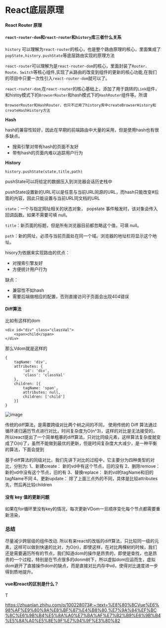 # React底层原理

#### React Router 原理

#### `react-router-dom`和`react-router`和`history`库三者什么关系

`history` 可以理解为`react-router`的核心，也是整个路由原理的核心，里面集成了`popState,history.pushState`等底层路由实现的原理方法

`react-router`可以理解为是`react-router-dom`的核心，里面封装了`Router，Route，Switch`等核心组件,实现了从路由的改变到组件的更新的核心功能,在我们的项目中只要一次性引入`react-router-dom`就可以了。

`react-router-dom`,在`react-router`的核心基础上，添加了用于跳转的`Link`组件，和histoy模式下的`BrowserRouter`和hash模式下的`HashRouter`组件等。所谓

`BrowserRouter和HashRouter，也只不过用了history库中createBrowserHistory和createHashHistory方法`

**Hash**

hash的兼容性较好，因此在早期的前端路由中大量的采用，但是使用hash也有很多缺点。

- 搜索引擎对带有hash的页面不友好
- 带有hash的页面内难以追踪用户行为

**History**

```history.pushState(state,title,path)```

pushState可以将给定的数据压入到浏览器会话历史栈中

pushState设置新的URL可以是任意与当前URL同源的URL，而hash只能改变#后面的内容，因此只能设置与当前URL同文档的URL

`state`：一个与指定网址相关的状态对象， popstate 事件触发时，该对象会传入回调函数。如果不需要可填 null。

`title`：新页面的标题，但是所有浏览器目前都忽略这个值，可填 null。

`path`：新的网址，必须与当前页面处在同一个域。浏览器的地址栏将显示这个地址。



hisory为依据来实现路由的优点：

- 对搜索引擎友好
- 方便统计用户行为

缺点：

- 兼容性不如hash
- 需要后端做相应的配置，否则直接访问子页面会出现404错误



#### Diff算法

比如有这样的dom

```
<div id="div" class="classVal">
    <span>child</span>
</div>
```

那么Vdom就是这样的

```
{
    tagName: 'div',
    attributes: {
        'id': 'div',
        'class': 'classVal'
    },
    children: [{
        tagName: 'span',
        attributes: null,
        children: ['child']
    }]
}
```

![image](https://user-gold-cdn.xitu.io/2019/1/17/16859f41c260b5f3?imageView2/0/w/1280/h/960/format/webp/ignore-error/1)

传统的diff算法，是需要跨级对比两个树之间的不同， 使用传统的 Diff 算法通过循环递归遍历节点进行对比，时间复杂度为O(n^3)，这样的对比是无法接受的，所以react提出了一个简单粗暴的diff算法，只对比同级元素，这样算法复杂度就变成了O(n)了，虽然不能做到最优的更新，但是时间复杂度大大减少，是一种平衡的算法，下面会提到

基于diff算法的同级对比，我们先讲下对比的过程中，它主要分为四种类型的对比，分别为:
 1、新建create： 新的vd中有这个节点，旧的没有
 2、删除remove： 新的vd中没有这个节点，旧的有
 3、替换replace： 新的vd的tagName和旧的tagName不同
 4、更新update： 除了上面三点外的不同，具体是比较attributes先，然后再比较children

#### 没有 key 值的更新问题

如果在for循环里没有key的情况，每次更新VDom一旦顺序变化每个节点都需要重新渲染，

### 总结

尽量减少跨层级的组件改动. 所以有来react的改版的diff算法，只比较同一级的元素，这样可以做到快速的比对，为O(n)，即使这样，在对比两棵树的时候，我们还是需要遍历所有的节点，我们知道dom的操作是昂贵的，即使是查找，也是昂贵的一个过程，特别是在节点很多的donm树下，所以虚拟dom应运而生，虚拟dom避开了直接操作dom的缺点，而是直接对比内存中vd，使得对比速度进一步得到质地提升。

 

#### vue和react的区别是什么？

T

https://zhuanlan.zhihu.com/p/100228073#:~:text=%E8%80%8CVue%E6%98%AF%E9%80%9A%E8%BF%87%E4%B8%80,%E7%9A%84%EF%BC%8C%E6%9B%B4%E5%8A%A0%E7%BA%AF%E7%B2%B9%E6%9B%B4%E5%8A%A0%E5%8E%9F%E7%94%9F%E3%80%82

